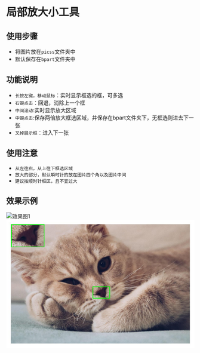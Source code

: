 # 局部放大小工具

## 使用步骤
- 将图片放在`picss`文件夹中
- 默认保存在`bpart`文件夹中

## 功能说明
- `长按左键，移动鼠标`：实时显示框选的框，可多选
- `右键点击`：回退，消除上一个框
- `中间滚动`:实时显示放大区域
- `中键点击`:保存两倍放大框选区域，并保存在bpart文件夹下，无框选则进去下一张
- `叉掉展示框`：进入下一张  

## 使用注意
- `从左往右，从上往下框选区域`
- `放大的部分，默认瞬时针的放在图片四个角以及图片中间`
- `建议按顺时针框区，且不宜过大`

## 效果示例
![效果图1](./readmepic/example.gif)
![效果图2](./readmepic/2.jpeg)

